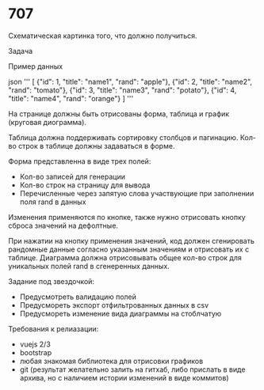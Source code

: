 # 707

Схематическая картинка того, что должно получиться.

Задача


Пример данных

json
'''
[
{"id": 1, "title": "name1", "rand": "apple"},
{"id": 2, "title": "name2", "rand": "tomato"},
{"id": 3, "title": "name3", "rand": "potato"},
{"id": 4, "title": "name4", "rand": "orange"}
]
'''

На странице должны быть отрисованы форма, таблица и график (круговая диограмма).


Таблица должна поддерживать сортировку столбцов и пагинацию.
Кол-во строк в таблице должны задаваться в форме.

Форма представленна в виде трех полей:

- Кол-во записей для генерации
- Кол-во строк на страницу для вывода
- Перечисленные через запятую слова участвующие при заполнении поля rand в данных

Изменения применяются по кнопке, также нужно отрисовать кнопку сброса значений на дефолтные.

При нажатии на кнопку применения значений, код должен сгенировать рандомные данные согласно указанным значениям и отрисовать их с таблице.
Диаграмма должна отрисовывать общее кол-во строк для уникальных полей rand в сгенеренных данных.

Задание под звездочкой:

- Предусмотреть валидацию полей
- Предусмореть экспорт отфильтрованных данных в csv
- Предусмореть изменение вида диаграммы на стоблчатую


Требования к релиазации:

- vuejs 2/3
- bootstrap
- любая знакомая библиотека для отрисовки графиков
- git (результат желательно залить на гитхаб, либо прислать в виде архива, но с наличием истории изменений в виде коммитов)
